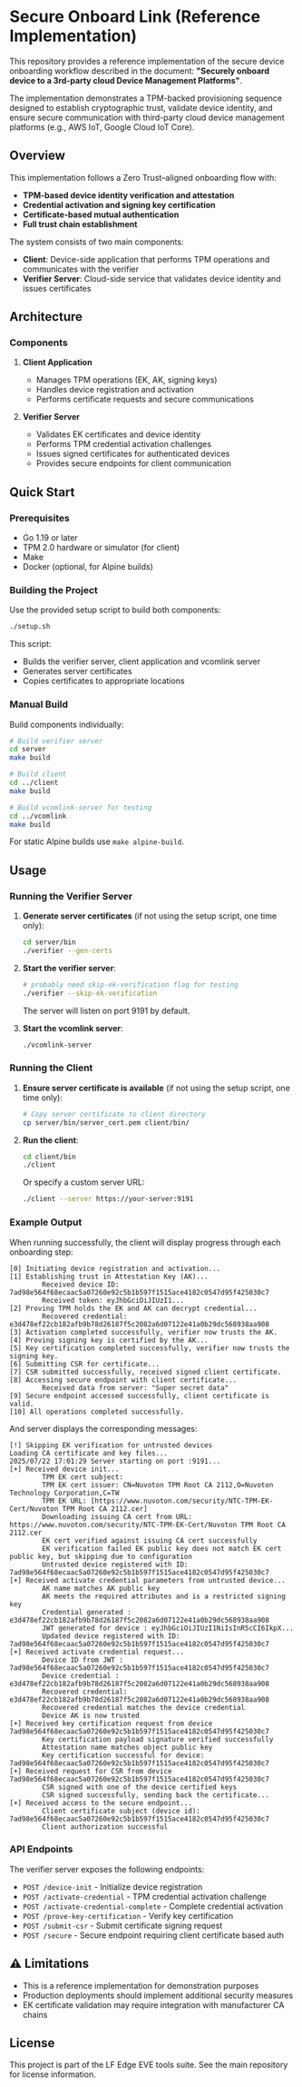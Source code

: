 # Secure Onboard Link (Reference Implementation)

This repository provides a reference implementation of the secure device onboarding workflow described in the document: **"Securely onboard device to a 3rd-party cloud Device Management Platforms"**.

The implementation demonstrates a TPM-backed provisioning sequence designed to establish cryptographic trust, validate device identity, and ensure secure communication with third-party cloud device management platforms (e.g., AWS IoT, Google Cloud IoT Core).


## Overview

This implementation follows a Zero Trust–aligned onboarding flow with:

- **TPM-based device identity verification and attestation**
- **Credential activation and signing key certification**
- **Certificate-based mutual authentication**
- **Full trust chain establishment**

The system consists of two main components:
- **Client**: Device-side application that performs TPM operations and communicates with the verifier
- **Verifier Server**: Cloud-side service that validates device identity and issues certificates

## Architecture

### Components

1. **Client Application**
   - Manages TPM operations (EK, AK, signing keys)
   - Handles device registration and activation
   - Performs certificate requests and secure communications

2. **Verifier Server**
   - Validates EK certificates and device identity
   - Performs TPM credential activation challenges
   - Issues signed certificates for authenticated devices
   - Provides secure endpoints for client communication

## Quick Start

### Prerequisites

- Go 1.19 or later
- TPM 2.0 hardware or simulator (for client)
- Make
- Docker (optional, for Alpine builds)

### Building the Project

Use the provided setup script to build both components:

```bash
./setup.sh
```

This script:
- Builds the verifier server, client application and vcomlink server
- Generates server certificates
- Copies certificates to appropriate locations

### Manual Build

Build components individually:

```bash
# Build verifier server
cd server
make build

# Build client
cd ../client
make build

# Build vcomlink-server for testing
cd ../vcomlink
make build
```

For static Alpine builds use `make alpine-build`.

## Usage

### Running the Verifier Server

1. **Generate server certificates** (if not using the setup script, one time only):
   ```bash
   cd server/bin
   ./verifier --gen-certs
   ```

2. **Start the verifier server**:
   ```bash
   # probably need skip-ek-verification flag for testing
   ./verifier --skip-ek-verification
   ```
   
   The server will listen on port 9191 by default.

3. **Start the vcomlink server**:
   ```bash
   ./vcomlink-server
   ```

### Running the Client

1. **Ensure server certificate is available** (if not using the setup script, one time only):
   ```bash
   # Copy server certificate to client directory
   cp server/bin/server_cert.pem client/bin/
   ```

2. **Run the client**:
   ```bash
   cd client/bin
   ./client
   ```
   
   Or specify a custom server URL:
   ```bash
   ./client --server https://your-server:9191
   ```

### Example Output

When running successfully, the client will display progress through each onboarding step:

```
[0] Initiating device registration and activation...
[1] Establishing trust in Attestation Key (AK)...
        Received device ID: 7ad98e564f68ecaac5a07260e92c5b1b597f1515ace4182c0547d95f425030c7
        Received token: eyJhbGciOiJIUzI1...
[2] Proving TPM holds the EK and AK can decrypt credential...
        Recovered credential: e3d478ef22cb182afb9b78d26187f5c2082a6d07122e41a0b29dc568938aa908
[3] Activation completed successfully, verifier now trusts the AK.
[4] Proving signing key is certified by the AK...
[5] Key certification completed successfully, verifier now trusts the signing key.
[6] Submitting CSR for certificate...
[7] CSR submitted successfully, received signed client certificate.
[8] Accessing secure endpoint with client certificate...
        Received data from server: "Super secret data"
[9] Secure endpoint accessed successfully, client certificate is valid.
[10] All operations completed successfully.
```

And server displays the corresponding messages:
```
[!] Skipping EK verification for untrusted devices
Loading CA certificate and key files...
2025/07/22 17:01:29 Server starting on port :9191...
[+] Received device init...
        TPM EK cert subject: 
        TPM EK cert issuer: CN=Nuvoton TPM Root CA 2112,O=Nuvoton Technology Corporation,C=TW
        TPM EK URL: [https://www.nuvoton.com/security/NTC-TPM-EK-Cert/Nuvoton TPM Root CA 2112.cer]
        Downloading issuing CA cert from URL: https://www.nuvoton.com/security/NTC-TPM-EK-Cert/Nuvoton TPM Root CA 2112.cer
        EK cert verified against issuing CA cert successfully
        EK verification failed EK public key does not match EK cert public key, but skipping due to configuration
        Untrusted device registered with ID: 7ad98e564f68ecaac5a07260e92c5b1b597f1515ace4182c0547d95f425030c7
[+] Received activate credential parameters from untrusted device...
        AK name matches AK public key
        AK meets the required attributes and is a restricted signing key
        Credential generated : e3d478ef22cb182afb9b78d26187f5c2082a6d07122e41a0b29dc568938aa908
        JWT generated for device : eyJhbGciOiJIUzI1NiIsInR5cCI6IkpX...
        Updated device registered with ID: 7ad98e564f68ecaac5a07260e92c5b1b597f1515ace4182c0547d95f425030c7
[+] Received activate credential request...
        Device ID from JWT : 7ad98e564f68ecaac5a07260e92c5b1b597f1515ace4182c0547d95f425030c7
        Device credential : e3d478ef22cb182afb9b78d26187f5c2082a6d07122e41a0b29dc568938aa908
        Recovered credential: e3d478ef22cb182afb9b78d26187f5c2082a6d07122e41a0b29dc568938aa908
        Recovered credential matches the device credential
        Device AK is now trusted
[+] Received key certification request from device 7ad98e564f68ecaac5a07260e92c5b1b597f1515ace4182c0547d95f425030c7
        Key certification payload signature verified successfully
        Attestation name matches object public key
        Key certification successful for device: 7ad98e564f68ecaac5a07260e92c5b1b597f1515ace4182c0547d95f425030c7
[+] Received request for CSR from device 7ad98e564f68ecaac5a07260e92c5b1b597f1515ace4182c0547d95f425030c7
        CSR signed with one of the device certified keys
        CSR signed successfully, sending back the certificate...
[+] Received access to the secure endpoint...
        Client certificate subject (device id): 7ad98e564f68ecaac5a07260e92c5b1b597f1515ace4182c0547d95f425030c7
        Client authorization successful
```

### API Endpoints

The verifier server exposes the following endpoints:

- `POST /device-init` - Initialize device registration
- `POST /activate-credential` - TPM credential activation challenge
- `POST /activate-credential-complete` - Complete credential activation
- `POST /prove-key-certification` - Verify key certification
- `POST /submit-csr` - Submit certificate signing request
- `POST /secure` - Secure endpoint requiring client certificate based auth

## ⚠️ Limitations

- This is a reference implementation for demonstration purposes
- Production deployments should implement additional security measures
- EK certificate validation may require integration with manufacturer CA chains

## License

This project is part of the LF Edge EVE tools suite. See the main repository for license information.

